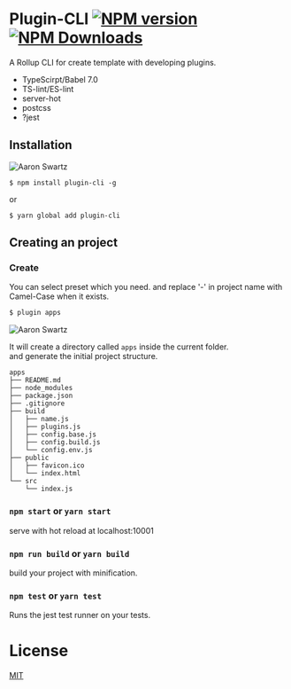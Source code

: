 # Plugin-CLI [![NPM version](https://img.shields.io/npm/v/plugin-cli.svg?style=flat)](https://npmjs.org/package/plugin-cli) [![NPM Downloads](https://img.shields.io/npm/dm/plugin-cli.svg?style=flat)](https://npmjs.org/package/plugin-cli) 
   
A Rollup CLI for create template with developing plugins.   


* TypeScirpt/Babel 7.0
* TS-lint/ES-lint
* server-hot
* postcss
* ?jest


## Installation
![Aaron Swartz](https://t1.picb.cc/uploads/2018/12/22/JDCw3G.jpg)  

`$ npm install plugin-cli -g`  

or  

`$ yarn global add plugin-cli`

## Creating an project

### Create <name>
You can select preset which you need. 
and replace '-' in project name with Camel-Case when it exists.
   
``` bash
$ plugin apps
```
![Aaron Swartz](https://t1.picb.cc/uploads/2018/12/22/JDC8Rr.gif)  

It will create a directory called `apps` inside the current folder.   
and generate the initial project structure.
   
```
apps
├── README.md
├── node_modules
├── package.json
├── .gitignore
├── build
│   ├── name.js 
│   ├── plugins.js 
│   ├── config.base.js 
│   ├── config.build.js 
│   └── config.env.js
├── public
│   ├── favicon.ico
│   └── index.html
└── src
    └── index.js
```
   
   
### `npm start` or `yarn start`  
   
serve with hot reload at localhost:10001  
    
### `npm run build` or `yarn build`  
    
build your project with minification.    
   
### `npm test` or `yarn test`  
    
Runs the jest test runner on your tests.  
   
   
# License
[MIT](http://opensource.org/licenses/MIT)

